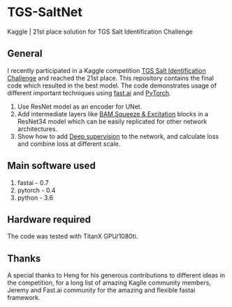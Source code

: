 # TGS-SaltNet
Kaggle | 21st place solution for TGS Salt Identification Challenge

## General

I recently participated in a Kaggle competition [TGS Salt Identification Challenge](https://www.kaggle.com/c/tgs-salt-identification-challenge)
and reached the 21st place. This repository contains the final code which resulted in the best model. The code demonstrates usage of different important techniques using [fast.ai](http://www.fast.ai/) and [PyTorch](https://pytorch.org/).
1. Use ResNet model as an encoder for UNet. 
2. Add intermediate layers like [BAM](http://bmvc2018.org/contents/papers/0092.pdf),[Squeeze & Excitation](https://arxiv.org/abs/1803.02579) blocks in a ResNet34 model which can be easily replicated for other network architectures.
3. Show how to add [Deep supervision](https://www.kaggle.com/c/tgs-salt-identification-challenge/discussion/65933) to the network, and calculate loss and combine loss at different scale. 

## Main software used

1. fastai - 0.7
2. pytorch - 0.4
3. python - 3.6

## Hardware required

The code was tested with TitanX GPU/1080ti.

## Thanks

A special thanks to Heng for his generous contributions to different ideas in the competition, for a long list of amazing Kaglle community members, Jeremy and Fast.ai community for the amazing and flexible fastai framework. 

 



